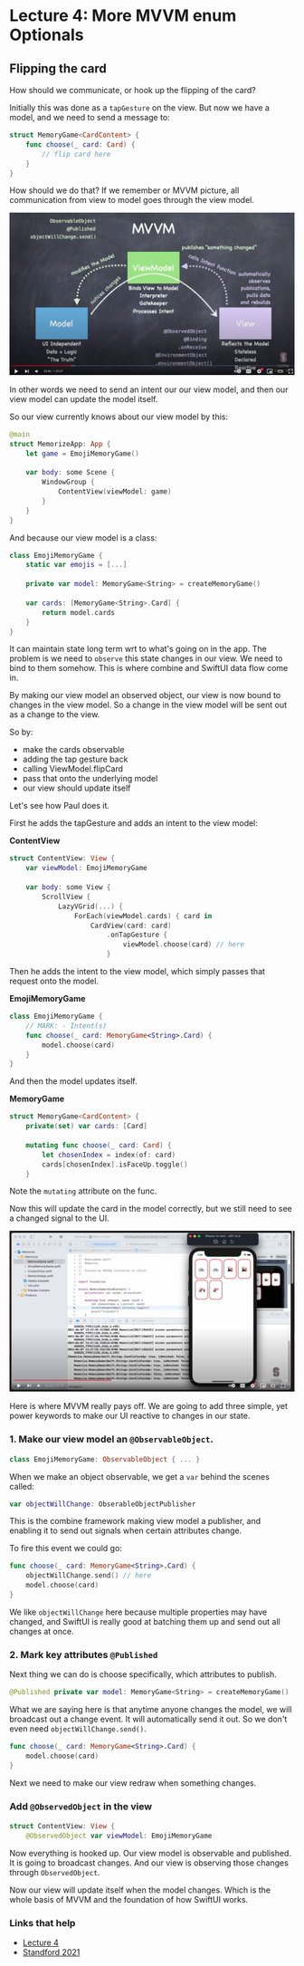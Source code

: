 # Lecture 4: More MVVM enum Optionals

## Flipping the card

How should we communicate, or hook up the flipping of the card?

Initially this was done as a `tapGesture` on the view. But now we have a model, and we need to send a message to:

```swift
struct MemoryGame<CardContent> {
    func choose(_ card: Card) {
		// flip card here
    }
}
```

How should we do that? If we remember or MVVM picture, all communication from view to model goes through the view model.

![](images/1.png)

In other words we need to send an intent our our view model, and then our view model can update the model itself.

So our view currently knows about our view model by this:

```swift
@main
struct MemorizeApp: App {
    let game = EmojiMemoryGame()

    var body: some Scene {
        WindowGroup {
            ContentView(viewModel: game)
        }
    }
}
```

And because our view model is a class:

```swift
class EmojiMemoryGame {
    static var emojis = [...]

    private var model: MemoryGame<String> = createMemoryGame()

    var cards: [MemoryGame<String>.Card] {
        return model.cards
    }
}
```

It can maintain state long term wrt to what's going on in the app. The problem is we need to `observe` this state changes in our view. We need to bind to them somehow. This is where combine and SwiftUI data flow come in.

By making our view model an observed object, our view is now bound to changes in the view model. So a change in the view model will be sent out as a change to the view.

So by:

- make the cards observable
- adding the tap gesture back
- calling ViewModel.flipCard
- pass that onto the underlying model
- our view should update itself

Let's see how Paul does it.

First he adds the tapGesture and adds an intent to the view model:

**ContentView**

```swift
struct ContentView: View {
    var viewModel: EmojiMemoryGame

    var body: some View {
        ScrollView {
            LazyVGrid(...) {
                ForEach(viewModel.cards) { card in
                    CardView(card: card)
                        .onTapGesture {
                            viewModel.choose(card) // here
                        }
```

Then he adds the intent to the view model, which simply passes that request onto the model.

**EmojiMemoryGame**

```swift
class EmojiMemoryGame {
    // MARK: - Intent(s)
    func choose(_ card: MemoryGame<String>.Card) {
        model.choose(card)
    }
}
```

And then the model updates itself.

**MemoryGame**

```swift
struct MemoryGame<CardContent> {
    private(set) var cards: [Card]

    mutating func choose(_ card: Card) {
        let chosenIndex = index(of: card)
        cards[chosenIndex].isFaceUp.toggle()
    }
```

Note the `mutating` attribute on the func.

Now this will update the card in the model correctly, but we still need to see a changed signal to the UI.

![](images/2.png)

Here is where MVVM really pays off. We are going to add three simple, yet power keywords to make our UI reactive to changes in our state.

### 1. Make our view model an `@ObservableObject`.

```swift
class EmojiMemoryGame: ObservableObject { ... }
```

When we make an object observable, we get a `var` behind the scenes called:

```swift
var objectWillChange: ObserableObjectPublisher
```

This is the combine framework making view model a publisher, and enabling it to send out signals when certain attributes change.

To fire this event we could go:

```swift
func choose(_ card: MemoryGame<String>.Card) {
    objectWillChange.send() // here
    model.choose(card)
}
```

We like `objectWillChange` here because multiple properties may have changed, and SwiftUI is really good at batching them up and send out all changes at once.

### 2. Mark key attributes `@Published`
 
Next thing we can do is choose specifically, which attributes to publish.

```swift
@Published private var model: MemoryGame<String> = createMemoryGame()
```

What we are saying here is that anytime anyone changes the model, we will broadcast out a change event. It will automatically send it out. So we don't even need `objectWillChange.send()`.

```swift
func choose(_ card: MemoryGame<String>.Card) {
    model.choose(card)
}
```

Next we need to make our view redraw when something changes.

### Add `@ObservedObject` in the view

```swift
struct ContentView: View {
    @ObservedObject var viewModel: EmojiMemoryGame
```

Now everything is hooked up. Our view model is observable and published. It is going to broadcast changes. And our view is observing those changes through `ObservedObject`.

Now our view will update itself when the model changes. Which is the whole basis of MVVM and the foundation of how SwiftUI works.



### Links that help

- [Lecture 4](https://www.youtube.com/watch?v=oWZOFSYS5GE&ab_channel=Stanford)
- [Standford 2021](https://cs193p.sites.stanford.edu/)



